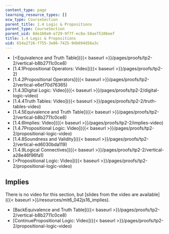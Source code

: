 ```yaml
---
content_type: page
learning_resource_types: []
ocw_type: CourseSection
parent_title: 1.4 Logic & Propositions
parent_type: CourseSection
parent_uid: 8de160a9-e729-9f7f-ec8a-58aef5106eef
title: 1.4 Logic & Propositions
uid: 654a2726-f755-3e86-7425-94b694d56a3c
---
```


*   [\<Equivalence and Truth Table]({{< baseurl >}}/pages/proofs/tp2-2/vertical-b8b2711c0ce8)
*   [1.4.1Propositional Operators: Video]({{< baseurl >}}/pages/proofs/tp2-2)
*   [1.4.2Propositional Operators]({{< baseurl >}}/pages/proofs/tp2-2/vertical-e6ef70d76365)
*   [1.4.3Digital Logic: Video]({{< baseurl >}}/pages/proofs/tp2-2/digital-logic-video)
*   [1.4.4Truth Tables: Video]({{< baseurl >}}/pages/proofs/tp2-2/truth-tables-video)
*   [1.4.5Equivalence and Truth Table]({{< baseurl >}}/pages/proofs/tp2-2/vertical-b8b2711c0ce8)
*   [1.4.6Implies: Video]({{< baseurl >}}/pages/proofs/tp2-2/implies-video)
*   [1.4.7Propositional Logic: Video]({{< baseurl >}}/pages/proofs/tp2-2/propositional-logic-video)
*   [1.4.8Soundness and Validity]({{< baseurl >}}/pages/proofs/tp2-2/vertical-ed6030bda119)
*   [1.4.9Logical Connectives]({{< baseurl >}}/pages/proofs/tp2-2/vertical-a28e46f96fa1)
*   [\>Propositional Logic: Video]({{< baseurl >}}/pages/proofs/tp2-2/propositional-logic-video)

Implies
-------

There is no video for this section, but [slides from the video are available]({{< baseurl >}}/resources/mit6_042js16_implies).

*   [BackEquivalence and Truth Table]({{< baseurl >}}/pages/proofs/tp2-2/vertical-b8b2711c0ce8)
*   [ContinuePropositional Logic: Video]({{< baseurl >}}/pages/proofs/tp2-2/propositional-logic-video)
